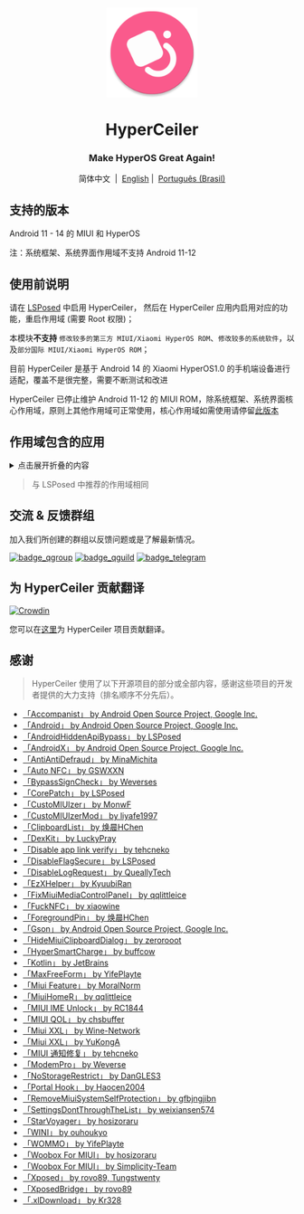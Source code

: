 <div align="center">

<img width="" src="/imgs/icon.png" width=160 height=160 align="center">

# HyperCeiler

### Make HyperOS Great Again!

简体中文&nbsp;&nbsp;|&nbsp;&nbsp;[English](/README_en-US.md)
|&nbsp;&nbsp;[Português (Brasil)](/README_pt-BR.md)

</div>

## 支持的版本

Android 11 - 14 的 MIUI 和 HyperOS

注：系统框架、系统界面作用域不支持 Android 11-12

## 使用前说明

请在 [LSPosed](https://github.com/LSPosed/LSPosed/releases) 中启用 HyperCeiler， 然后在 HyperCeiler 应用内启用对应的功能，重启作用域 (需要 Root 权限)；

本模块<b>不支持</b> `修改较多的第三方 MIUI/Xiaomi HyperOS ROM`、`修改较多的系统软件`，以及`部分国际 MIUI/Xiaomi HyperOS ROM`；

目前 HyperCeiler 是基于 Android 14 的 Xiaomi HyperOS1.0 的手机端设备进行适配，覆盖不是很完整，需要不断测试和改进

HyperCeiler 已停止维护 Android 11-12 的 MIUI ROM，除系统框架、系统界面核心作用域，原则上其他作用域可正常使用，核心作用域如需使用请停留[此版本](https://github.com/saraSakuHj/Cemiuiler/releases/tag/1.3.130)

## 作用域包含的应用

<details>
    <summary>点击展开折叠的内容</summary>

| 应用名                 | 包名                                 |
|:--------------------|:-----------------------------------|
| 系统框架                | system                             |
| 系统界面                | com.android.systemui               |
| 系统桌面                | com.miui.home                      |
| 系统更新                | com.android.updater                |
| Joyose              | com.xiaomi.joyose                  |
| 小米设置                | com.xiaomi.misettings              |
| 安全服务(手机管家、平板管家)     | com.miui.securitycenter            |
| 笔记                  | com.miui.notes                     |
| 壁纸                  | com.miui.miwallpaper               |
| 传送门                 | com.miui.contentextension          |
| 弹幕通知                | com.xiaomi.barrage                 |
| 百度输入法小米版            | com.baidu.input_mi                 |
| 电话                  | com.android.incallui               |
| 电话服务                | com.android.phone                  |
| 电量与性能               | com.miui.powerkeeper               |
| 短信                  | com.android.mms                    |
| 截屏                  | com.miui.screenshot                |
| 垃圾清理                | com.miui.cleanmaster               |
| 浏览器                 | com.android.browser                |
| 鲁班（MTB）             | com.xiaomi.mtb                     |
| 屏幕录制                | com.miui.screenrecorder            |
| 权限管理服务              | com.lbe.security.miui              |
| 设置                  | com.android.settings               |
| 搜狗输入法小米版            | com.sohu.inputmethod.sogou.xiaomi  |
| 天气                  | com.miui.weather2                  |
| 互联互通服务(投屏)          | com.milink.service                 |
| 外部存储设备              | com.android.externalstorage        |
| 息屏与锁屏编辑(万象息屏)       | com.miui.aod                       |
| 文件管理                | com.android.fileexplorer           |
| 系统服务组件              | com.miui.securityadd               |
| 下载管理                | com.android.providers.downloads.ui |
| 下载管理程序              | com.android.providers.downloads    |
| 相册                  | com.miui.gallery                   |
| 小米创作                | com.miui.creation                  |
| 小米互传                | com.miui.mishare.connectivity      |
| 小米相册 - 编辑           | com.miui.mediaeditor               |
| 小米云服务               | com.miui.cloudservice              |
| 小米智能卡               | com.miui.tsmclient                 |
| 讯飞输入法小米版            | com.iflytek.inputmethod.miui       |
| 应用包管理组件             | com.miui.packageinstaller          |
| 应用商店                | com.xiaomi.market                  |
| 智能助理                | com.miui.personalassistant         |
| 主题商店(主题壁纸、壁纸与个性化)   | com.android.thememanager           |
| com.miui.rom        | com.miui.rom                       |
| 系统安全组件              | com.miui.guardprovider             |
| 时钟                  | com.android.deskclock              |
| 相机                  | com.android.camera                 |
| 小爱翻译                | com.xiaomi.aiasst.vision           |
| 小爱建议                | com.xiaomi.aireco                  |
| 小爱视觉                | com.xiaomi.scanner                 |
| 小爱同学                | com.miui.voiceassist               |
| 音乐                  | com.miui.player                    |
| 跨屏协同服务(MIUI+ Beta版) | com.xiaomi.mirror                  |
| NetworkBoost        | com.xiaomi.NetworkBoost            |
| NFC 服务              | com.android.nfc                    |
| 音质音效                | com.miui.misound                   |
| 备份                  | com.miui.backup                    |
| 小米换机                | com.miui.huanji                    |
| MiTrustService      | com.xiaomi.trustservice            |

</details>

> 与 LSPosed 中推荐的作用域相同

## 交流 & 反馈群组

加入我们所创建的群组以反馈问题或是了解最新情况。

[![badge_qgroup]][qgroup_url]
[![badge_qguild]][qguild_url]
[![badge_telegram]][telegram_url]

## 为 HyperCeiler 贡献翻译

[![Crowdin](https://badges.crowdin.net/cemiuiler/localized.svg)](https://crowdin.com/project/cemiuiler)

您可以在[这里](https://crwd.in/cemiuiler)为 HyperCeiler 项目贡献翻译。

## 感谢

> HyperCeiler 使用了以下开源项目的部分或全部内容，感谢这些项目的开发者提供的大力支持（排名顺序不分先后）。

- [「Accompanist」 by Android Open Source Project, Google Inc.](https://google.github.io/accompanist)
- [「Android」 by Android Open Source Project, Google Inc.](https://source.android.google.cn/license)
- [「AndroidHiddenApiBypass」 by LSPosed](https://github.com/LSPosed/AndroidHiddenApiBypass)
- [「AndroidX」 by Android Open Source Project, Google Inc.](https://github.com/androidx/androidx)
- [「AntiAntiDefraud」 by MinaMichita](https://github.com/MinaMichita/AntiAntiDefraud)
- [「Auto NFC」 by GSWXXN](https://github.com/GSWXXN/AutoNFC)
- [「BypassSignCheck」 by Weverses](https://github.com/Weverses/BypassSignCheck)
- [「CorePatch」 by LSPosed](https://github.com/LSPosed/CorePatch)
- [「CustoMIUIzer」 by MonwF](https://github.com/MonwF/customiuizer)
- [「CustoMIUIzerMod」 by liyafe1997](https://github.com/liyafe1997/CustoMIUIzerMod)
- [「ClipboardList」 by 焕晨HChen](https://github.com/HChenX/ClipboardList)
- [「DexKit」 by LuckyPray](https://github.com/LuckyPray/DexKit)
- [「Disable app link verify」 by tehcneko](https://github.com/Xposed-Modules-Repo/io.github.tehcneko.applinkverify)
- [「DisableFlagSecure」 by LSPosed](https://github.com/LSPosed/DisableFlagSecure)
- [「DisableLogRequest」 by QueallyTech](https://github.com/QueallyTech/DisableLogRequest)
- [「EzXHelper」 by KyuubiRan](https://github.com/KyuubiRan/EzXHelper)
- [「FixMiuiMediaControlPanel」 by qqlittleice](https://github.com/qqlittleice/FixMiuiMediaControlPanel)
- [「FuckNFC」 by xiaowine](https://github.com/xiaowine/FuckNFC)
- [「ForegroundPin」 by 焕晨HChen](https://github.com/HChenX/ForegroundPin)
- [「Gson」 by Android Open Source Project, Google Inc.](https://github.com/google/gson)
- [「HideMiuiClipboardDialog」 by zerorooot](https://github.com/zerorooot/HideMiuiClipboardDialog)
- [「HyperSmartCharge」 by buffcow](https://github.com/buffcow/HyperSmartCharge)
- [「Kotlin」 by JetBrains](https://github.com/JetBrains/kotlin)
- [「MaxFreeForm」 by YifePlayte](https://github.com/YifePlayte/MaxFreeForm)
- [「Miui Feature」 by MoralNorm](https://github.com/moralnorm/miui_feature)
- [「MiuiHomeR」 by qqlittleice](https://github.com/qqlittleice/MiuiHome_R)
- [「MIUI IME Unlock」 by RC1844](https://github.com/RC1844/MIUI_IME_Unlock)
- [「MIUI QOL」 by chsbuffer](https://github.com/chsbuffer/MIUIQOL)
- [「Miui XXL」 by Wine-Network](https://github.com/Wine-Network/Miui_XXL)
- [「Miui XXL」 by YuKongA](https://github.com/YuKongA/Miui_XXL)
- [「MIUI 通知修复」 by tehcneko](https://github.com/Xposed-Modules-Repo/io.github.tehcneko.miuinotificationfix)
- [「ModemPro」 by Weverse](https://github.com/Weverses/ModemPro)
- [「NoStorageRestrict」 by DanGLES3](https://github.com/Xposed-Modules-Repo/com.github.dan.nostoragerestrict)
- [「Portal Hook」 by Haocen2004](https://github.com/Haocen2004/PortalHook)
- [「RemoveMiuiSystemSelfProtection」 by gfbjngjibn](https://github.com/gfbjngjibn/RemoveMiuiSystemSelfProtection)
- [「SettingsDontThroughTheList」 by weixiansen574](https://github.com/weixiansen574/settingsdontthroughthelist)
- [「StarVoyager」 by hosizoraru](https://github.com/hosizoraru/StarVoyager)
- [「WINI」 by ouhoukyo](https://github.com/ouhoukyo/WINI)
- [「WOMMO」 by YifePlayte](https://github.com/YifePlayte/WOMMO)
- [「Woobox For MIUI」 by hosizoraru](https://github.com/hosizoraru/WooBoxForMIUI)
- [「Woobox For MIUI」 by Simplicity-Team](https://github.com/Simplicity-Team/WooBoxForMIUI)
- [「Xposed」 by rovo89, Tungstwenty](https://github.com/rovo89/XposedBridge)
- [「XposedBridge」 by rovo89](https://github.com/rovo89/XposedBridge)
- [「.xlDownload」 by Kr328](https://github.com/Kr328/.xlDownload)

[qgroup_url]: https://jq.qq.com/?_wv=1027&k=TedCJq8V

[badge_qgroup]: https://img.shields.io/badge/QQ-群组-4DB8FF?style=for-the-badge&logo=tencentqq

[qguild_url]: https://pd.qq.com/s/35ooe0ssj

[badge_qguild]: https://img.shields.io/badge/QQ-频道-4991D3?style=for-the-badge&logo=tencentqq

[telegram_url]: https://t.me/cemiuiler

[badge_telegram]: https://img.shields.io/badge/dynamic/json?style=for-the-badge&color=2CA5E0&label=Telegram&logo=telegram&query=%24.data.totalSubs&url=https%3A%2F%2Fapi.spencerwoo.com%2Fsubstats%2F%3Fsource%3Dtelegram%26queryKey%3Dcemiuiler

